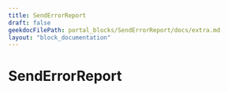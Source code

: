 ```yaml
---
title: SendErrorReport
draft: false
geekdocFilePath: portal_blocks/SendErrorReport/docs/extra.md
layout: "block_documentation"
---
```

# SendErrorReport
